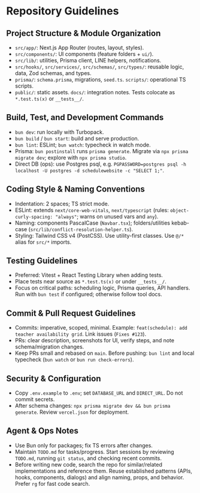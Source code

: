 # Repository Guidelines

## Project Structure & Module Organization
- `src/app/`: Next.js App Router (routes, layout, styles).
- `src/components/`: UI components (feature folders + `ui/`).
- `src/lib/`: utilities, Prisma client, LINE helpers, notifications.
- `src/hooks/`, `src/services/`, `src/schemas/`, `src/types/`: reusable logic, data, Zod schemas, and types.
- `prisma/`: `schema.prisma`, migrations, `seed.ts`. `scripts/`: operational TS scripts.
- `public/`: static assets. `docs/`: integration notes. Tests colocate as `*.test.ts(x)` or `__tests__/`.

## Build, Test, and Development Commands
- `bun dev`: run locally with Turbopack.
- `bun build` / `bun start`: build and serve production.
- `bun lint`: ESLint; `bun watch`: typecheck in watch mode.
- Prisma: `bun postinstall` runs `prisma generate`. Migrate via `npx prisma migrate dev`; explore with `npx prisma studio`.
- Direct DB (ops): use Postgres psql, e.g. `PGPASSWORD=postgres psql -h localhost -U postgres -d schedulewebsite -c "SELECT 1;"`.

## Coding Style & Naming Conventions
- Indentation: 2 spaces; TS strict mode.
- ESLint: extends `next/core-web-vitals`, `next/typescript` (rules: `object-curly-spacing: "always"`; warns on unused vars and `any`).
- Naming: components PascalCase (`Navbar.tsx`); folders/utilities kebab-case (`src/lib/conflict-resolution-helper.ts`).
- Styling: Tailwind CSS v4 (PostCSS). Use utility-first classes. Use `@/*` alias for `src/*` imports.

## Testing Guidelines
- Preferred: Vitest + React Testing Library when adding tests.
- Place tests near source as `*.test.ts(x)` or under `__tests__/`.
- Focus on critical paths: scheduling logic, Prisma queries, API handlers. Run with `bun test` if configured; otherwise follow tool docs.

## Commit & Pull Request Guidelines
- Commits: imperative, scoped, minimal. Example: `feat(schedule): add teacher availability grid`. Link issues (`Fixes #123`).
- PRs: clear description, screenshots for UI, verify steps, and note schema/migration changes.
- Keep PRs small and rebased on `main`. Before pushing: `bun lint` and local typecheck (`bun watch` or `bun run check-errors`).

## Security & Configuration
- Copy `.env.example` to `.env`; set `DATABASE_URL` and `DIRECT_URL`. Do not commit secrets.
- After schema changes: `npx prisma migrate dev && bun prisma generate`. Review `vercel.json` for deployment.

## Agent & Ops Notes
- Use Bun only for packages; fix TS errors after changes.
- Maintain `TODO.md` for tasks/progress. Start sessions by reviewing `TODO.md`, running `git status`, and checking recent commits.
- Before writing new code, search the repo for similar/related implementations and reference them. Reuse established patterns (APIs, hooks, components, dialogs) and align naming, props, and behavior. Prefer `rg` for fast code search.
